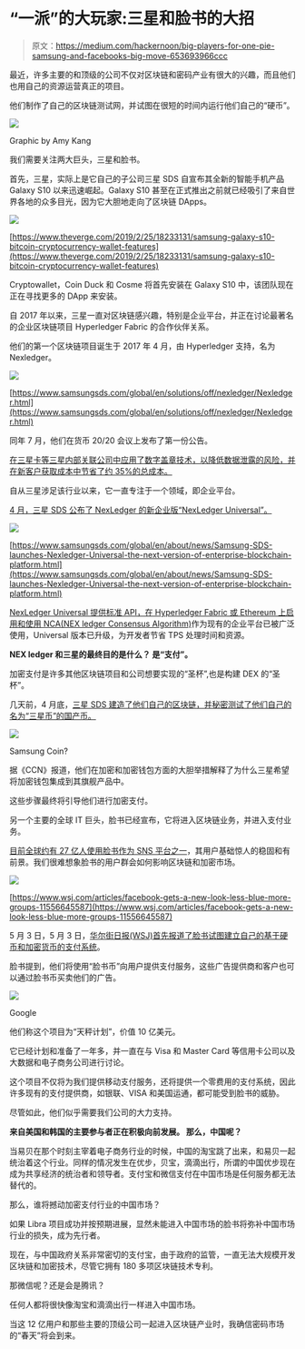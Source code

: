 # “一派”的大玩家:三星和脸书的大招

> 原文：<https://medium.com/hackernoon/big-players-for-one-pie-samsung-and-facebooks-big-move-653693966ccc>

最近，许多主要的和顶级的公司不仅对区块链和密码产业有很大的兴趣，而且他们也用自己的资源运营真正的项目。

他们制作了自己的区块链测试网，并试图在很短的时间内运行他们自己的“硬币”。

![](img/d05fc576ee08b2d4a0676c9a8810cc88.png)

Graphic by Amy Kang

我们需要关注两大巨头，三星和脸书。

首先，三星，实际上是它自己的子公司三星 SDS 自宣布其全新的智能手机产品 Galaxy S10 以来迅速崛起。Galaxy S10 甚至在正式推出之前就已经吸引了来自世界各地的众多目光，因为它大胆地走向了区块链 DApps。

![](img/219e26eb0c82a74c8c812e99d69fa446.png)

[https://www.theverge.com/2019/2/25/18233131/samsung-galaxy-s10-bitcoin-cryptocurrency-wallet-features](https://www.theverge.com/2019/2/25/18233131/samsung-galaxy-s10-bitcoin-cryptocurrency-wallet-features)

Cryptowallet，Coin Duck 和 Cosme 将首先安装在 Galaxy S10 中，该团队现在正在寻找更多的 DApp 来安装。

自 2017 年以来，三星一直对区块链感兴趣，特别是企业平台，并正在讨论最著名的企业区块链项目 Hyperledger Fabric 的合作伙伴关系。

他们的第一个区块链项目诞生于 2017 年 4 月，由 Hyperledger 支持，名为 Nexledger。

![](img/fc33c2446d352b2a8a33056b44cb33b4.png)

[https://www.samsungsds.com/global/en/solutions/off/nexledger/Nexledger.html](https://www.samsungsds.com/global/en/solutions/off/nexledger/Nexledger.html)

同年 7 月，他们在货币 20/20 会议上发布了第一份公告。

[在三星卡等三星内部关联公司中应用了数字盖章技术，以降低数据泄露的风险，并在新客户获取成本中节省了约 35%的总成本。](https://www.samsungsds.com/global/ko/about/news/index.html)

自从三星涉足该行业以来，它一直专注于一个领域，即企业平台。

[4 月，三星 SDS 公布了 NexLedger 的新企业版“NexLedger Universal”。](https://www.samsungsds.com/global/ko/about/news/Nexledger-Universal.html)

![](img/77471cc64e42f2357649474669568dad.png)

[https://www.samsungsds.com/global/en/about/news/Samsung-SDS-launches-Nexledger-Universal-the-next-version-of-enterprise-blockchain-platform.html](https://www.samsungsds.com/global/en/about/news/Samsung-SDS-launches-Nexledger-Universal-the-next-version-of-enterprise-blockchain-platform.html)

[NexLedger Universal 提供标准 API，在 Hyperledger Fabric 或 Ethereum 上启用和使用 NCA(NEX ledger Consensus Algorithm)](https://www.samsungsds.com/global/ko/about/news/Nexledger-Universal.html)作为现有的企业平台已被广泛使用，Universal 版本已升级，为开发者节省 TPS 处理时间和资源。

**NEX ledger 和三星的最终目的是什么？
是“支付”。**

加密支付是许多其他区块链项目和公司想要实现的“圣杯”,也是构建 DEX 的“圣杯”。

几天前，4 月底，[三星 SDS 建造了他们自己的区块链，并秘密测试了他们自己的名为“三星币”的国产币。](https://www.ccn.com/samsung-coin-electronics-giant-secretly-tests-ethereum-blockchain-erc20-token-report)

![](img/d111b90a7a9d4e7f2b0a57d46ee1234a.png)

Samsung Coin?

据《CCN》报道，他们在加密和加密钱包方面的大胆举措解释了为什么三星希望将加密钱包集成到其旗舰产品中。

这些步骤最终将引导他们进行加密支付。

另一个主要的全球 IT 巨头，脸书已经宣布，它将进入区块链业务，并进入支付业务。

[目前全球约有 27 亿人使用脸书作为 SNS 平台之一](https://www.socialmediatoday.com/news/facebook-reaches-238-billion-users-beats-revenue-estimates-in-latest-upda/553403/)，其用户基础惊人的稳固和有前景。我们很难想象脸书的用户群会如何影响区块链和加密市场。

![](img/d4725e4afefd552205315c1b10f31d40.png)

[https://www.wsj.com/articles/facebook-gets-a-new-look-less-blue-more-groups-11556645587](https://www.wsj.com/articles/facebook-gets-a-new-look-less-blue-more-groups-11556645587)

5 月 3 日，5 月 3 日，[华尔街日报(WSJ)首先报道了脸书试图建立自己的基于硬币和加密货币的支付系统](https://www.wsj.com/articles/facebook-gets-a-new-look-less-blue-more-groups-11556645587)。

脸书提到，他们将使用“脸书币”向用户提供支付服务，这些广告提供商和客户也可以通过脸书币买卖他们的广告。

![](img/e16d7cdca403906674b52964cdcda564.png)

Google

他们称这个项目为“天秤计划”，价值 10 亿美元。

它已经计划和准备了一年多，并一直在与 Visa 和 Master Card 等信用卡公司以及大数据和电子商务公司进行讨论。

这个项目不仅将为我们提供移动支付服务，还将提供一个零费用的支付系统，因此许多现有的支付提供商，如银联、VISA 和美国运通，都可能受到脸书的威胁。

尽管如此，他们似乎需要我们公司的大力支持。

**来自美国和韩国的主要参与者正在积极向前发展。
那么，中国呢？**

当易贝在那个时刻主宰着电子商务行业的时候，中国的淘宝跳了出来，和易贝一起统治着这个行业。同样的情况发生在优步，贝宝，滴滴出行，所谓的中国优步现在成为共享经济的统治者和领导者。支付宝和微信支付在中国市场是任何服务都无法替代的。

那么，谁将撼动加密支付行业的中国市场？

如果 Libra 项目成功并按预期进展，显然未能进入中国市场的脸书将弥补中国市场行业的损失，成为先行者。

现在，与中国政府关系非常密切的支付宝，由于政府的监管，一直无法大规模开发区块链和加密技术，尽管它拥有 180 多项区块链技术专利。

那微信呢？还是会是腾讯？

任何人都将很快像淘宝和滴滴出行一样进入中国市场。

当这 12 亿用户和那些主要的顶级公司一起进入区块链产业时，我确信密码市场的“春天”将会到来。